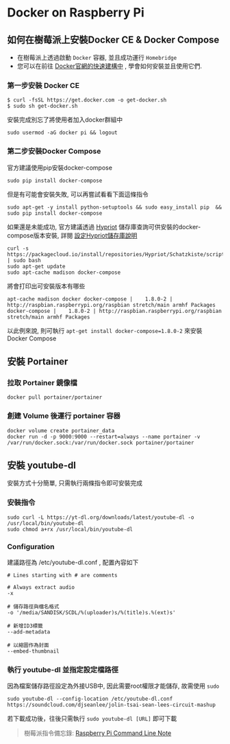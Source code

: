 ---
---
# Docker on Raspberry Pi

## 如何在樹莓派上安裝Docker CE & Docker Compose

- 在樹莓派上透過啟動 `Docker` 容器, 並且成功運行 `Homebridge`
- 您可以在前往 [Docker官網的快速建構中][docker-ce-rasbian-link] , 學會如何安裝並且使用它們.

### 第一步安裝 Docker CE

```
$ curl -fsSL https://get.docker.com -o get-docker.sh
$ sudo sh get-docker.sh
```

安裝完成別忘了將使用者加入docker群組中

```
sudo usermod -aG docker pi && logout
```

### 第二步安裝Docker Compose

官方建議使用pip安裝docker-compose

```
sudo pip install docker-compose
```

但是有可能會安裝失敗, 可以再嘗試看看下面這條指令

```
sudo apt-get -y install python-setuptools && sudo easy_install pip  && sudo pip install docker-compose
```

如果還是未能成功, 官方建議透過 [Hypriot][hypriot-link] 儲存庫查詢可供安裝的docker-compose版本安裝, 詳閱 [設定Hypriot儲存庫說明][hypriot-instructions-link]

```
curl -s https://packagecloud.io/install/repositories/Hypriot/Schatzkiste/script.deb.sh | sudo bash
sudo apt-get update
sudo apt-cache madison docker-compose
```

將會打印出可安裝版本有哪些

```
apt-cache madison docker docker-compose |    1.8.0-2 | http://raspbian.raspberrypi.org/raspbian stretch/main armhf Packages docker-compose |    1.8.0-2 | http://raspbian.raspberrypi.org/raspbian stretch/main armhf Packages
```

以此例來說, 則可執行 ```apt-get install docker-compose=1.8.0-2``` 來安裝 Docker Compose

## 安裝 Portainer

### 拉取 Portainer 鏡像檔

```
docker pull portainer/portainer
```

### 創建 Volume 後運行 portainer 容器

```
docker volume create portainer_data
docker run -d -p 9000:9000 --restart=always --name portainer -v /var/run/docker.sock:/var/run/docker.sock portainer/portainer
```

## 安裝 youtube-dl

安裝方式十分簡單, 只需執行兩條指令即可安裝完成

### 安裝指令

```
sudo curl -L https://yt-dl.org/downloads/latest/youtube-dl -o /usr/local/bin/youtube-dl
sudo chmod a+rx /usr/local/bin/youtube-dl
```

### Configuration

建議路徑為 /etc/youtube-dl.conf , 配置內容如下

```
# Lines starting with # are comments

# Always extract audio
-x

# 儲存路徑與檔名格式
-o '/media/SANDISK/SCDL/%(uploader)s/%(title)s.%(ext)s'

# 新增ID3標籤 
--add-metadata

# 以縮圖作為封面
--embed-thumbnail
```

### 執行 youtube-dl 並指定設定檔路徑

因為檔案儲存路徑設定為外接USB中, 因此需要root權限才能儲存, 故需使用 `sudo`

```
sudo youtube-dl --config-location /etc/youtube-dl.conf https://soundcloud.com/djseanlee/jolin-tsai-sean-lees-circuit-mashup
```

若下載成功後，往後只需執行 `sudo youtube-dl [URL]` 即可下載


> 樹莓派指令備忘錄: [Raspberry Pi Command Line Note][rpi-link]



[rpi-link]: pages/rpi-cli.md
[docker-ce-rasbian-link]: https://docs.docker.com/install/linux/docker-ce/debian/#install-using-the-convenience-script
[docker-compose-link]: https://docs.docker.com/compose/
[docker-homebridge-link]: https://github.com/oznu/docker-homebridge
[docker-homebridge-wiki]: https://github.com/oznu/docker-homebridge/wiki/Homebridge-on-Raspberry-Pi
[install-hassio-link]: install_hassio.md
[hypriot-link]: https://hypriot.com/
[hypriot-instructions-link]: https://blog.hypriot.com/post/your-number-one-source-for-docker-on-arm/
